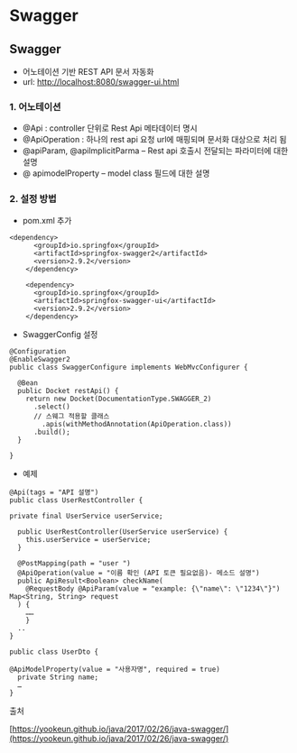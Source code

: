 # Swagger

## Swagger

* 어노테이션 기반 REST API 문서 자동화
* url: [http://localhost:8080/swagger-ui.html](http://localhost:8080/swagger-ui.html)

### 1. 어노테이션

* @Api : controller 단위로 Rest Api 메타데이터 명시
* @ApiOperation : 하나의 rest api 요청 url에 매핑되며 문서화 대상으로 처리 됨
* @apiParam, @apilmplicitParma – Rest api 호출시 전달되는 파라미터에 대한 설명
*  @ apimodelProperty – model class 필드에 대한 설명

### 2. 설정 방법

* pom.xml 추가 

```text
<dependency>
      <groupId>io.springfox</groupId>
      <artifactId>springfox-swagger2</artifactId>
      <version>2.9.2</version>
    </dependency>

    <dependency>
      <groupId>io.springfox</groupId>
      <artifactId>springfox-swagger-ui</artifactId>
      <version>2.9.2</version>
    </dependency>
```

* SwaggerConfig 설정 

```text
@Configuration
@EnableSwagger2
public class SwaggerConfigure implements WebMvcConfigurer {

  @Bean
  public Docket restApi() {
    return new Docket(DocumentationType.SWAGGER_2)
      .select()
      // 스웨그 적용할 클래스
        .apis(withMethodAnnotation(ApiOperation.class))
      .build();
  }

}
```

* 예제 

```text
@Api(tags = "API 설명")
public class UserRestController {

private final UserService userService;

  public UserRestController(UserService userService) {
    this.userService = userService;
  }

  @PostMapping(path = "user ")
  @ApiOperation(value = "이름 확인 (API 토큰 필요없음)- 메소드 설명")
  public ApiResult<Boolean> checkName(
    @RequestBody @ApiParam(value = "example: {\"name\": \"1234\"}") Map<String, String> request
  ) {
    ……
    }
  ..
}

public class UserDto {

@ApiModelProperty(value = "사용자명", required = true)
  private String name;
  …
}

```

출처

[https://yookeun.github.io/java/2017/02/26/java-swagger/](https://yookeun.github.io/java/2017/02/26/java-swagger/)



